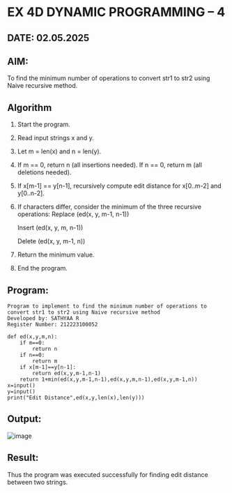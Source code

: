 # EX 4D DYNAMIC PROGRAMMING – 4
## DATE: 02.05.2025
## AIM:
To find the minimum number of operations to convert str1 to str2 using Naive recursive method.


## Algorithm
1. Start the program.
2. Read input strings x and y.
3. Let m = len(x) and n = len(y).
4. If m == 0, return n (all insertions needed). If n == 0, return m (all deletions needed).
5. If x[m-1] == y[n-1], recursively compute edit distance for x[0..m-2] and y[0..n-2].
6. If characters differ, consider the minimum of the three recursive operations:
   Replace (ed(x, y, m-1, n-1))

   Insert (ed(x, y, m, n-1))

   Delete (ed(x, y, m-1, n))
7. Return the minimum value.
8. End the program.

   
## Program:

```
Program to implement to find the minimum number of operations to convert str1 to str2 using Naive recursive method
Developed by: SATHYAA R
Register Number: 212223100052
```

```
def ed(x,y,m,n):
    if m==0:
        return n
    if n==0:
        return m
    if x[m-1]==y[n-1]:
        return ed(x,y,m-1,n-1)
    return 1+min(ed(x,y,m-1,n-1),ed(x,y,m,n-1),ed(x,y,m-1,n))
x=input()
y=input()
print("Edit Distance",ed(x,y,len(x),len(y)))
```


## Output:

![image](https://github.com/user-attachments/assets/74fa04a4-b4b8-4e9a-b7da-ffdd70bc3459)


## Result:
Thus the program was executed successfully for finding edit distance between two strings.
